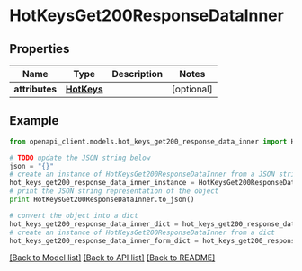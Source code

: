 # HotKeysGet200ResponseDataInner


## Properties
Name | Type | Description | Notes
------------ | ------------- | ------------- | -------------
**attributes** | [**HotKeys**](HotKeys.md) |  | [optional] 

## Example

```python
from openapi_client.models.hot_keys_get200_response_data_inner import HotKeysGet200ResponseDataInner

# TODO update the JSON string below
json = "{}"
# create an instance of HotKeysGet200ResponseDataInner from a JSON string
hot_keys_get200_response_data_inner_instance = HotKeysGet200ResponseDataInner.from_json(json)
# print the JSON string representation of the object
print HotKeysGet200ResponseDataInner.to_json()

# convert the object into a dict
hot_keys_get200_response_data_inner_dict = hot_keys_get200_response_data_inner_instance.to_dict()
# create an instance of HotKeysGet200ResponseDataInner from a dict
hot_keys_get200_response_data_inner_form_dict = hot_keys_get200_response_data_inner.from_dict(hot_keys_get200_response_data_inner_dict)
```
[[Back to Model list]](../README.md#documentation-for-models) [[Back to API list]](../README.md#documentation-for-api-endpoints) [[Back to README]](../README.md)


